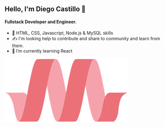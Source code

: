 ## Hello, I'm Diego Castillo 👋

#### Fullstack Developer and Engineer. 

- 🔭 HTML, CSS, Javascript, Node.js & MySQL skills
- ✍️ I'm looking help to contribute and share to community and learn from them.
- 🌱 I’m currently learning React

<img src="https://raw.githubusercontent.com/Davermx/Davermx/master/img/Materializecss.png">
<!--
**Castilloo/Castilloo** is a ✨ _special_ ✨ repository because its `README.md` (this file) appears on your GitHub profile.

Here are some ideas to get you started:

- 🔭 I’m currently working on ...
- 🌱 I’m currently learning ...
- 👯 I’m looking to collaborate on ...
- 🤔 I’m looking for help with ...
- 💬 Ask me about ...
- 📫 How to reach me: ...
- 😄 Pronouns: ...
- ⚡ Fun fact: ...
-->


